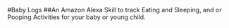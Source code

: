 #Baby Logs
##An Amazon Alexa Skill to track Eating and Sleeping, and or Pooping Activities for your baby or young child.
